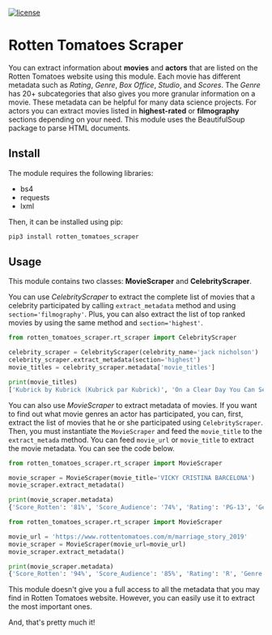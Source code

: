 [![license](https://img.shields.io/badge/license-MIT-success)](https://github.com/pdrm83/Rotten_Tomatoes_Scraper/blob/master/LICENSE)

# Rotten Tomatoes Scraper 
You can extract information about **movies** and **actors** that are listed on the Rotten Tomatoes website using this 
module. Each movie has different metadata such as *Rating*, *Genre*, *Box Office*, *Studio*, and *Scores*. The 
*Genre* has 20+ subcategories that also gives you more granular information on a movie. These metadata can be helpful 
for many data science projects. For actors you can extract movies listed in **highest-rated** or **filmography** 
sections depending on your need. This module uses the BeautifulSoup package to parse HTML documents. 

## Install
The module requires the following libraries:

* bs4
* requests
* lxml

Then, it can be installed using pip:
```python
pip3 install rotten_tomatoes_scraper
```

## Usage
This module contains two classes: **MovieScraper** and **CelebrityScraper**.

You can use *CelebrityScraper* to extract the complete list of movies that a celebrity participated by calling 
`extract_metadata` method and using `section='filmography'`. Plus, you can also extract the list of top ranked movies 
by using the same method and `section='highest'`. 

```python
from rotten_tomatoes_scraper.rt_scraper import CelebrityScraper

celebrity_scraper = CelebrityScraper(celebrity_name='jack nicholson')
celebrity_scraper.extract_metadata(section='highest')
movie_titles = celebrity_scraper.metadata['movie_titles']

print(movie_titles)
['Kubrick by Kubrick (Kubrick par Kubrick)', 'On a Clear Day You Can See Forever', 'The Shooting']
```

You can also use *MovieScraper* to extract metadata of movies. If you want to find out what movie genres an actor has 
participated, you can, first, extract the list of movies that he or she participated using `CelebrityScraper`. Then, you 
must instantiate the `MovieScraper` and feed the `movie_title` to the `extract_metada` method. You can feed `movie_url` 
or `movie_title` to extract the movie metadata. You can see the code below. 

```python
from rotten_tomatoes_scraper.rt_scraper import MovieScraper

movie_scraper = MovieScraper(movie_title='VICKY CRISTINA BARCELONA')
movie_scraper.extract_metadata()

print(movie_scraper.metadata)
{'Score_Rotten': '81%', 'Score_Audience': '74%', 'Rating': 'PG-13', 'Genre': ['Comedy', 'Drama', 'Romance'], 'Box Office': 23164041, 'Studio': 'The Weinstein Co.'}
```

```python
from rotten_tomatoes_scraper.rt_scraper import MovieScraper

movie_url = 'https://www.rottentomatoes.com/m/marriage_story_2019'
movie_scraper = MovieScraper(movie_url=movie_url)
movie_scraper.extract_metadata()

print(movie_scraper.metadata)
{'Score_Rotten': '94%', 'Score_Audience': '85%', 'Rating': 'R', 'Genre': ['Drama'], 'Studio': 'Netflix'}
```

This module doesn't give you a full access to all the metadata that you may find in Rotten Tomatoes website. However,
you can easily use it to extract the most important ones.

And, that's pretty much it!
